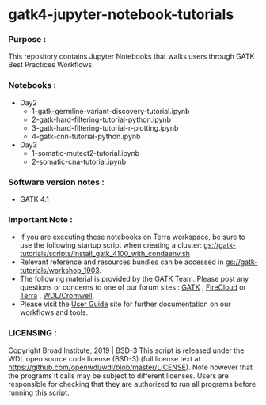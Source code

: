 # gatk4-jupyter-notebook-tutorials

### Purpose :
This repository contains Jupyter Notebooks that walks users through GATK Best Practices Workflows.

### Notebooks :
- Day2
  - 1-gatk-germline-variant-discovery-tutorial.ipynb
  - 2-gatk-hard-filtering-tutorial-python.ipynb
  - 3-gatk-hard-filtering-tutorial-r-plotting.ipynb
  - 4-gatk-cnn-tutorial-python.ipynb
- Day3
  - 1-somatic-mutect2-tutorial.ipynb
  - 2-somatic-cna-tutorial.ipynb
  
### Software version notes :
- GATK 4.1
  
### Important Note :
- If you are executing these notebooks on Terra workspace, be sure to use the following startup script when creating a cluster: [gs://gatk-tutorials/scripts/install_gatk_4100_with_condaenv.sh](https://storage.googleapis.com/gatk-tutorials/scripts/install_gatk_4100_with_condaenv.sh)
- Relevant reference and resources bundles can be accessed in [gs://gatk-tutorials/workshop_1903](https://console.cloud.google.com/storage/browser/gatk-tutorials/workshop_1903/?project=broad-dsde-outreach&organizationId=548622027621).
- The following material is provided by the GATK Team. Please post any questions or concerns to one of our forum sites : [GATK](https://gatkforums.broadinstitute.org/gatk/categories/ask-the-team/) , [FireCloud](https://gatkforums.broadinstitute.org/firecloud/categories/ask-the-firecloud-team) or [Terra](https://broadinstitute.zendesk.com/hc/en-us/community/topics/360000500432-General-Discussion) , [WDL/Cromwell](https://gatkforums.broadinstitute.org/wdl/categories/ask-the-wdl-team).
- Please visit the [User Guide](https://software.broadinstitute.org/gatk/documentation/) site for further documentation on our workflows and tools.

### LICENSING :
Copyright Broad Institute, 2019 | BSD-3
This script is released under the WDL open source code license (BSD-3) (full license text at https://github.com/openwdl/wdl/blob/master/LICENSE). Note however that the programs it calls may be subject to different licenses. Users are responsible for checking that they are authorized to run all programs before running this script.

